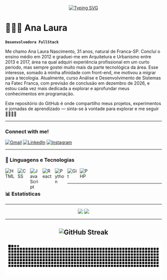 <div align="center">
  <a href="https://git.io/typing-svg">
    <img src="https://readme-typing-svg.demolab.com?font=Fira+Code&weight=500&size=22&pause=1000&color=FF00F6&center=true&vCenter=true&random=false&width=524&lines=%E2%8A%B9+Welcome+to+my+profile!+%CB%99%E1%B5%95%CB%99+%E2%8A%B9+" alt="Typing SVG">
  </a>
</div>

# 👩🏻‍💻 Ana Laura

**`Desenvolvedora FullStack`**

Me chamo Ana Laura Nascimento, 31 anos, natural de Franca-SP. Concluí o ensino médio em 2012 e graduei-me em Arquitetura e Urbanismo entre 2013 e 2017, área na qual adquiri experiência profissional em um curto período, mas sempre gostei muito mais da parte tecnológica da área. Esse interesse, somado à minha afinidade com front-end, me motivou a migrar para a tecologia. Atualmente, curso Análise e Desenvolvimento de Sistemas na Fatec Franca, com previsão de conclusão em dezembro de 2026, e estou cada vez mais dedicada a explorar e aprofundar meus conhecimentos em programação.

Este repositório do GitHub é onde compartilho meus projetos, experimentos e jornadas de aprendizado — sinta-se à vontade para explorar e me seguir 🚀👩🏻‍💻

---

<h3 align="left">Connect with me!</h3>

[![Gmail](https://img.shields.io/badge/Gmail-000?style=for-the-badge&logo=gmail&logoColor=FF00F6&color:FFF)](mailto:nina.2seok@gmail.com)
[![LinkedIn](https://img.shields.io/badge/-LinkedIn-000?style=for-the-badge&logo=linkedin&logoColor=FF00F6&color:FFF)](https://www.linkedin.com/in/ana-laura-nascimento-silva-203280195/)
[![Instagram](https://img.shields.io/badge/-Instagram-000?style=for-the-badge&logo=instagram&logoColor=FF00F6&color:FFF)](https://www.instagram.com/analaura__c/)

---

### 🤖 Linguagens e Tecnologias

<img 
    align="left" 
    alt="HTML"
    title="HTML" 
    width="30px" 
    style="padding-right: 10px;" 
    src="https://cdn.jsdelivr.net/gh/devicons/devicon@latest/icons/html5/html5-original.svg" 
/>
<img 
    align="left" 
    alt="CSS" 
    title="CSS"
    width="30px" 
    style="padding-right: 10px;" 
    src="https://cdn.jsdelivr.net/gh/devicons/devicon@latest/icons/css3/css3-original.svg" 
/>
<img 
    align="left" 
    alt="JavaScript" 
    title="JavaScript"
    width="30px" 
    style="padding-right: 10px;" 
    src="https://cdn.jsdelivr.net/gh/devicons/devicon@latest/icons/javascript/javascript-original.svg" 
/>
<img 
    align="left" 
    alt="React"
    title="React" 
    width="30px" 
    style="padding-right: 10px;" 
    src="https://cdn.jsdelivr.net/gh/devicons/devicon@latest/icons/react/react-original.svg" 
/>
<img 
    align="left" 
    alt="Python" 
    title="Python"
    width="30px" 
    style="padding-right: 10px;" 
    src="https://cdn.jsdelivr.net/gh/devicons/devicon@latest/icons/python/python-original.svg" 
/>
<img 
    align="left" 
    alt="Git" 
    title="Git"
    width="30px" 
    style="padding-right: 10px;" 
    src="https://cdn.jsdelivr.net/gh/devicons/devicon@latest/icons/git/git-original.svg" 
/>
<img 
    align="left" 
    alt="PHP" 
    title="PHP"
    width="30px" 
    style="padding-right: 10px;" 
    src="https://cdn.jsdelivr.net/gh/devicons/devicon@latest/icons/php/php-original.svg" 
/>

<br/>
<br/>

---

### 📊 Estatísticas

---

<div align="center">
  <img src="https://github-readme-stats.vercel.app/api?username=AnaLaura-2&show_icons=true&theme=tokyonight&hide_border=true" height="150"/>
  <img src="https://github-readme-stats.vercel.app/api/top-langs/?username=AnaLAura-2&layout=compact&theme=tokyonight&hide_border=true" height="150"/>
</div>

---

<div align="center">

![GitHub Streak](https://github-readme-streak-stats.herokuapp.com/?user=AnaLaura-2&theme=dark&hide_border=true)
---

<picture>
  <source media="(prefers-color-scheme: dark)" srcset="https://raw.githubusercontent.com/AnaLaura-2/AnaLaura-2/output/github-contribution-grid-snake-dark.svg">
  <source media="(prefers-color-scheme: light)" srcset="https://raw.githubusercontent.com/AnaLaura-2/AnaLaura-2/output/github-contribution-grid-snake.svg">
  <img alt="github contribution grid snake animation" src="https://raw.githubusercontent.com/AnaLaura-2/AnaLaura-2/output/github-contribution-grid-snake.svg">
</picture>
